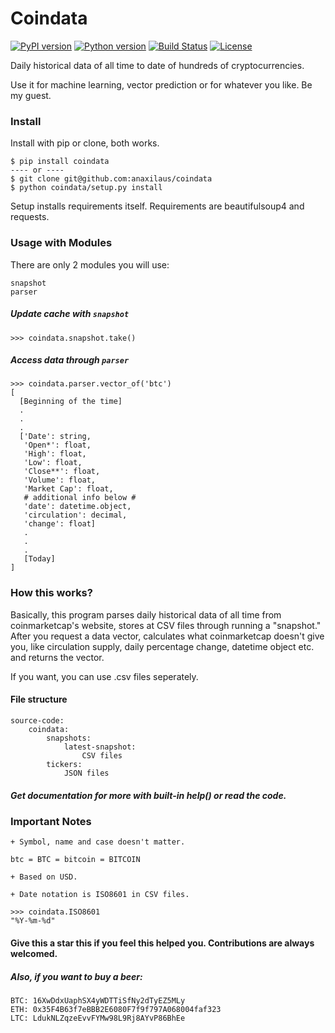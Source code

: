 # Coindata
[![PyPI version](https://badge.fury.io/py/coindata.svg)](https://badge.fury.io/py/coindata)
[![Python version](https://img.shields.io/badge/Python-3.5|3.6|3.7-blue.svg)](https://github.com/Anaxilaus/coindata/blob/master/.travis.yml)
[![Build Status](https://travis-ci.org/Anaxilaus/coindata.svg?branch=master)](https://travis-ci.org/Anaxilaus/coindata)
[![License](https://img.shields.io/badge/license-MIT-green.svg)](https://github.com/Anaxilaus/coindata/blob/master/LICENSE)

Daily historical data of all time to date of hundreds of cryptocurrencies.

Use it for machine learning, vector prediction or for whatever you like. Be my guest.

### Install

Install with pip or clone, both works.

```
$ pip install coindata
---- or ----
$ git clone git@github.com:anaxilaus/coindata
$ python coindata/setup.py install
```
Setup installs requirements itself. Requirements are beautifulsoup4 and requests. 

### Usage with Modules
There are only 2 modules you will use:
```
snapshot
parser
```

##### Update cache with `snapshot`
```
>>> coindata.snapshot.take()
```

##### Access data through `parser`
```
>>> coindata.parser.vector_of('btc')
[ 
  [Beginning of the time]
  .
  .
  . 
  ['Date': string,
   'Open*': float,
   'High': float,
   'Low': float,
   'Close**': float,
   'Volume': float,
   'Market Cap': float,
   # additional info below #
   'date': datetime.object,
   'circulation': decimal,
   'change': float]
   . 
   .
   .
   [Today]
]
```

### How this works?
Basically, this program parses daily historical data of all time from coinmarketcap's website, stores at CSV files through running a "snapshot."
After you request a data vector, calculates what coinmarketcap doesn't give you, like circulation supply, 
daily percentage change, datetime object etc. and returns the vector.

If you want, you can use .csv files seperately.

#### File structure
```
source-code:
    coindata:
        snapshots:
            latest-snapshot:
                CSV files
        tickers:
            JSON files
```

##### Get documentation for more with built-in help() or read the code.

### Important Notes
`+ Symbol, name and case doesn't matter.`
```
btc = BTC = bitcoin = BITCOIN
```

`+ Based on USD.`

`+ Date notation is ISO8601 in CSV files.`

```
>>> coindata.ISO8601
"%Y-%m-%d"
```

#### Give this a star this if you feel this helped you. Contributions are always welcomed.
##### Also, if you want to buy a beer:
```
BTC: 16XwDdxUaphSX4yWDTTiSfNy2dTyEZ5MLy
ETH: 0x35F4B63f7eBBB2E6080F7f9f797A068004faf323
LTC: LdukNLZqzeEvvFYMw98L9Rj8AYvP86BhEe
```
